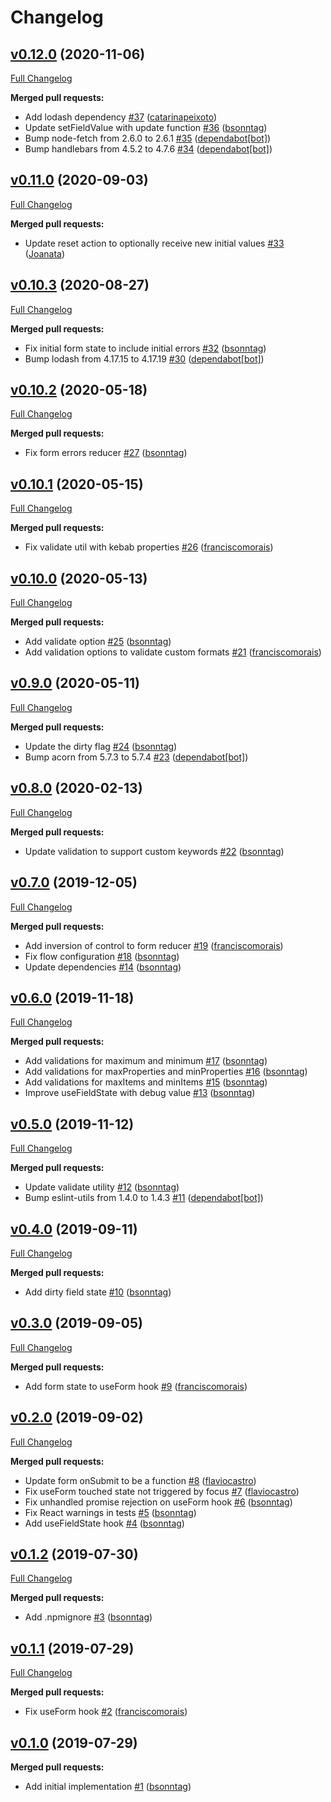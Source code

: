 # Changelog

## [v0.12.0](https://github.com/seegno/react-forms/tree/v0.12.0) (2020-11-06)
[Full Changelog](https://github.com/seegno/react-forms/compare/v0.11.0...v0.12.0)

**Merged pull requests:**

- Add lodash dependency [\#37](https://github.com/seegno/react-forms/pull/37) ([catarinapeixoto](https://github.com/catarinapeixoto))
- Update setFieldValue with update function [\#36](https://github.com/seegno/react-forms/pull/36) ([bsonntag](https://github.com/bsonntag))
- Bump node-fetch from 2.6.0 to 2.6.1 [\#35](https://github.com/seegno/react-forms/pull/35) ([dependabot[bot]](https://github.com/apps/dependabot))
- Bump handlebars from 4.5.2 to 4.7.6 [\#34](https://github.com/seegno/react-forms/pull/34) ([dependabot[bot]](https://github.com/apps/dependabot))

## [v0.11.0](https://github.com/seegno/react-forms/tree/v0.11.0) (2020-09-03)
[Full Changelog](https://github.com/seegno/react-forms/compare/v0.10.3...v0.11.0)

**Merged pull requests:**

- Update reset action to optionally receive new initial values [\#33](https://github.com/seegno/react-forms/pull/33) ([Joanata](https://github.com/Joanata))

## [v0.10.3](https://github.com/seegno/react-forms/tree/v0.10.3) (2020-08-27)
[Full Changelog](https://github.com/seegno/react-forms/compare/v0.10.2...v0.10.3)

**Merged pull requests:**

- Fix initial form state to include initial errors [\#32](https://github.com/seegno/react-forms/pull/32) ([bsonntag](https://github.com/bsonntag))
- Bump lodash from 4.17.15 to 4.17.19 [\#30](https://github.com/seegno/react-forms/pull/30) ([dependabot[bot]](https://github.com/apps/dependabot))

## [v0.10.2](https://github.com/seegno/react-forms/tree/v0.10.2) (2020-05-18)
[Full Changelog](https://github.com/seegno/react-forms/compare/v0.10.1...v0.10.2)

**Merged pull requests:**

- Fix form errors reducer [\#27](https://github.com/seegno/react-forms/pull/27) ([bsonntag](https://github.com/bsonntag))

## [v0.10.1](https://github.com/seegno/react-forms/tree/v0.10.1) (2020-05-15)
[Full Changelog](https://github.com/seegno/react-forms/compare/v0.10.0...v0.10.1)

**Merged pull requests:**

- Fix validate util with kebab properties [\#26](https://github.com/seegno/react-forms/pull/26) ([franciscomorais](https://github.com/franciscomorais))

## [v0.10.0](https://github.com/seegno/react-forms/tree/v0.10.0) (2020-05-13)
[Full Changelog](https://github.com/seegno/react-forms/compare/v0.9.0...v0.10.0)

**Merged pull requests:**

- Add validate option [\#25](https://github.com/seegno/react-forms/pull/25) ([bsonntag](https://github.com/bsonntag))
- Add validation options to validate custom formats [\#21](https://github.com/seegno/react-forms/pull/21) ([franciscomorais](https://github.com/franciscomorais))

## [v0.9.0](https://github.com/seegno/react-forms/tree/v0.9.0) (2020-05-11)
[Full Changelog](https://github.com/seegno/react-forms/compare/v0.8.0...v0.9.0)

**Merged pull requests:**

- Update the dirty flag [\#24](https://github.com/seegno/react-forms/pull/24) ([bsonntag](https://github.com/bsonntag))
- Bump acorn from 5.7.3 to 5.7.4 [\#23](https://github.com/seegno/react-forms/pull/23) ([dependabot[bot]](https://github.com/apps/dependabot))

## [v0.8.0](https://github.com/seegno/react-forms/tree/v0.8.0) (2020-02-13)
[Full Changelog](https://github.com/seegno/react-forms/compare/v0.7.0...v0.8.0)

**Merged pull requests:**

- Update validation to support custom keywords [\#22](https://github.com/seegno/react-forms/pull/22) ([bsonntag](https://github.com/bsonntag))

## [v0.7.0](https://github.com/seegno/react-forms/tree/v0.7.0) (2019-12-05)
[Full Changelog](https://github.com/seegno/react-forms/compare/v0.6.0...v0.7.0)

**Merged pull requests:**

- Add inversion of control to form reducer [\#19](https://github.com/seegno/react-forms/pull/19) ([franciscomorais](https://github.com/franciscomorais))
- Fix flow configuration [\#18](https://github.com/seegno/react-forms/pull/18) ([bsonntag](https://github.com/bsonntag))
- Update dependencies [\#14](https://github.com/seegno/react-forms/pull/14) ([bsonntag](https://github.com/bsonntag))

## [v0.6.0](https://github.com/seegno/react-forms/tree/v0.6.0) (2019-11-18)
[Full Changelog](https://github.com/seegno/react-forms/compare/v0.5.0...v0.6.0)

**Merged pull requests:**

- Add validations for maximum and minimum [\#17](https://github.com/seegno/react-forms/pull/17) ([bsonntag](https://github.com/bsonntag))
- Add validations for maxProperties and minProperties [\#16](https://github.com/seegno/react-forms/pull/16) ([bsonntag](https://github.com/bsonntag))
- Add validations for maxItems and minItems [\#15](https://github.com/seegno/react-forms/pull/15) ([bsonntag](https://github.com/bsonntag))
- Improve useFieldState with debug value [\#13](https://github.com/seegno/react-forms/pull/13) ([bsonntag](https://github.com/bsonntag))

## [v0.5.0](https://github.com/seegno/react-forms/tree/v0.5.0) (2019-11-12)
[Full Changelog](https://github.com/seegno/react-forms/compare/v0.4.0...v0.5.0)

**Merged pull requests:**

- Update validate utility [\#12](https://github.com/seegno/react-forms/pull/12) ([bsonntag](https://github.com/bsonntag))
- Bump eslint-utils from 1.4.0 to 1.4.3 [\#11](https://github.com/seegno/react-forms/pull/11) ([dependabot[bot]](https://github.com/apps/dependabot))

## [v0.4.0](https://github.com/seegno/react-forms/tree/v0.4.0) (2019-09-11)
[Full Changelog](https://github.com/seegno/react-forms/compare/v0.3.0...v0.4.0)

**Merged pull requests:**

- Add dirty field state [\#10](https://github.com/seegno/react-forms/pull/10) ([bsonntag](https://github.com/bsonntag))

## [v0.3.0](https://github.com/seegno/react-forms/tree/v0.3.0) (2019-09-05)
[Full Changelog](https://github.com/seegno/react-forms/compare/v0.2.0...v0.3.0)

**Merged pull requests:**

- Add form state to useForm hook [\#9](https://github.com/seegno/react-forms/pull/9) ([franciscomorais](https://github.com/franciscomorais))

## [v0.2.0](https://github.com/seegno/react-forms/tree/v0.2.0) (2019-09-02)
[Full Changelog](https://github.com/seegno/react-forms/compare/v0.1.2...v0.2.0)

**Merged pull requests:**

- Update form onSubmit to be a function [\#8](https://github.com/seegno/react-forms/pull/8) ([flaviocastro](https://github.com/flaviocastro))
- Fix useForm touched state not triggered by focus [\#7](https://github.com/seegno/react-forms/pull/7) ([flaviocastro](https://github.com/flaviocastro))
- Fix unhandled promise rejection on useForm hook [\#6](https://github.com/seegno/react-forms/pull/6) ([bsonntag](https://github.com/bsonntag))
- Fix React warnings in tests [\#5](https://github.com/seegno/react-forms/pull/5) ([bsonntag](https://github.com/bsonntag))
- Add useFieldState hook [\#4](https://github.com/seegno/react-forms/pull/4) ([bsonntag](https://github.com/bsonntag))

## [v0.1.2](https://github.com/seegno/react-forms/tree/v0.1.2) (2019-07-30)
[Full Changelog](https://github.com/seegno/react-forms/compare/v0.1.1...v0.1.2)

**Merged pull requests:**

- Add .npmignore [\#3](https://github.com/seegno/react-forms/pull/3) ([bsonntag](https://github.com/bsonntag))

## [v0.1.1](https://github.com/seegno/react-forms/tree/v0.1.1) (2019-07-29)
[Full Changelog](https://github.com/seegno/react-forms/compare/v0.1.0...v0.1.1)

**Merged pull requests:**

- Fix useForm hook [\#2](https://github.com/seegno/react-forms/pull/2) ([franciscomorais](https://github.com/franciscomorais))

## [v0.1.0](https://github.com/seegno/react-forms/tree/v0.1.0) (2019-07-29)
**Merged pull requests:**

- Add initial implementation [\#1](https://github.com/seegno/react-forms/pull/1) ([bsonntag](https://github.com/bsonntag))
